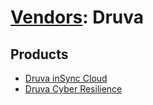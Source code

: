 # [Vendors](README.md): Druva

## Products

- [Druva inSync Cloud](../products/2d47fe59-4607-48f7-a21a-eb3f5f051660.md)
- [Druva Cyber Resilience](../products/ff876bd5-dfbd-42ff-b141-34f584d1306d.md)
